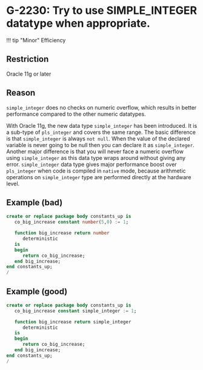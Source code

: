 # G-2230: Try to use SIMPLE_INTEGER datatype when appropriate. 

!!! tip "Minor"
    Efficiency

## Restriction

Oracle 11g or later

## Reason

`simple_integer` does no checks on numeric overflow, which results in better performance compared to the other numeric datatypes.

With Oracle 11g, the new data type `simple_integer` has been introduced. It is a sub-type of `pls_integer` and covers the same range. The basic difference is that `simple_integer` is always `not null`.  When the value of the declared variable is never going to be null then you can declare it as `simple_integer`. Another major difference is that you will never face a numeric overflow using `simple_integer` as this data type wraps around without giving any error. `simple_integer` data type gives major performance boost over `pls_integer` when code is compiled in `native` mode, because arithmetic operations on `simple_integer` type are performed directly at the hardware level.


## Example (bad)

``` sql
create or replace package body constants_up is
   co_big_increase constant number(5,0) := 1;

   function big_increase return number
      deterministic
   is
   begin
      return co_big_increase;
   end big_increase;
end constants_up;
/
```

## Example (good)

``` sql
create or replace package body constants_up is
   co_big_increase constant simple_integer := 1;

   function big_increase return simple_integer
      deterministic
   is
   begin
      return co_big_increase;
   end big_increase;
end constants_up;
/
```